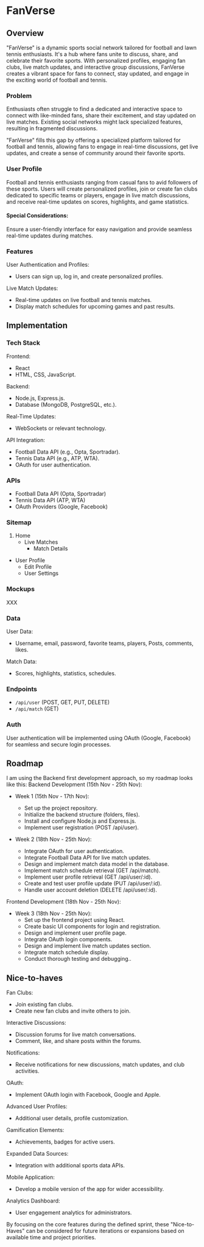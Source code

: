 # FanVerse

## Overview

"FanVerse" is a dynamic sports social network tailored for football and lawn tennis enthusiasts. It's a hub where fans unite to discuss, share, and celebrate their favorite sports. With personalized profiles, engaging fan clubs, live match updates, and interactive group discussions, FanVerse creates a vibrant space for fans to connect, stay updated, and engage in the exciting world of football and tennis.

### Problem

Enthusiasts often struggle to find a dedicated and interactive space to connect with like-minded fans, share their excitement, and stay updated on live matches. Existing social networks might lack specialized features, resulting in fragmented discussions.

"FanVerse" fills this gap by offering a specialized platform tailored for football and tennis, allowing fans to engage in real-time discussions, get live updates, and create a sense of community around their favorite sports.

### User Profile

Football and tennis enthusiasts ranging from casual fans to avid followers of these sports. Users will create personalized profiles, join or create fan clubs dedicated to specific teams or players, engage in live match discussions, and receive real-time updates on scores, highlights, and game statistics.

#### Special Considerations:

Ensure a user-friendly interface for easy navigation and provide seamless real-time updates during matches.

### Features

User Authentication and Profiles:

- Users can sign up, log in, and create personalized profiles.

Live Match Updates:

- Real-time updates on live football and tennis matches.
- Display match schedules for upcoming games and past results.

## Implementation

### Tech Stack

Frontend:

- React
- HTML, CSS, JavaScript.

Backend:

- Node.js, Express.js.
- Database (MongoDB, PostgreSQL, etc.).

Real-Time Updates:

- WebSockets or relevant technology.

API Integration:

- Football Data API (e.g., Opta, Sportradar).
- Tennis Data API (e.g., ATP, WTA).
- OAuth for user authentication.

### APIs

- Football Data API (Opta, Sportradar)
- Tennis Data API (ATP, WTA)
- OAuth Providers (Google, Facebook)

### Sitemap

1. Home
   - Live Matches
      - Match Details
  - User Profile
      - Edit Profile
      - User Settings

### Mockups

XXX

### Data

User Data:

- Username, email, password, favorite teams, players, Posts, comments, likes.

Match Data:
- Scores, highlights, statistics, schedules.

### Endpoints

- `/api/user` (POST, GET, PUT, DELETE)
- `/api/match` (GET)

### Auth

User authentication will be implemented using OAuth (Google, Facebook) for seamless and secure login processes.

## Roadmap

I am using the Backend first development approach, so my roadmap looks like this:
Backend Development (15th Nov - 25th Nov):

- Week 1 (15th Nov - 17th Nov):

  - Set up the project repository.
  - Initialize the backend structure (folders, files).
  - Install and configure Node.js and Express.js.
  - Implement user registration (POST /api/user).

- Week 2 (18th Nov - 25th Nov):
  - Integrate OAuth for user authentication.
  - Integrate Football Data API for live match updates.
  - Design and implement match data model in the database.
  - Implement match schedule retrieval (GET /api/match).
  - Implement user profile retrieval (GET /api/user/:id).
  - Create and test user profile update (PUT /api/user/:id).
  - Handle user account deletion (DELETE /api/user/:id).

Frontend Development (18th Nov - 25th Nov):

- Week 3 (18th Nov - 25th Nov):
  - Set up the frontend project using React.
  - Create basic UI components for login and registration.
  - Design and implement user profile page.
  - Integrate OAuth login components.
  - Design and implement live match updates section.
  - Integrate match schedule display.
  - Conduct thorough testing and debugging..

## Nice-to-haves

Fan Clubs:

- Join existing fan clubs.
- Create new fan clubs and invite others to join.

Interactive Discussions:

- Discussion forums for live match conversations.
- Comment, like, and share posts within the forums.

Notifications:

- Receive notifications for new discussions, match updates, and club activities.

OAuth:

- Implement OAuth login with Facebook, Google and Apple.

Advanced User Profiles:

- Additional user details, profile customization.

Gamification Elements:

- Achievements, badges for active users.

Expanded Data Sources:

- Integration with additional sports data APIs.

Mobile Application:

- Develop a mobile version of the app for wider accessibility.

Analytics Dashboard:

- User engagement analytics for administrators.

By focusing on the core features during the defined sprint, these "Nice-to-Haves" can be considered for future iterations or expansions based on available time and project priorities.
